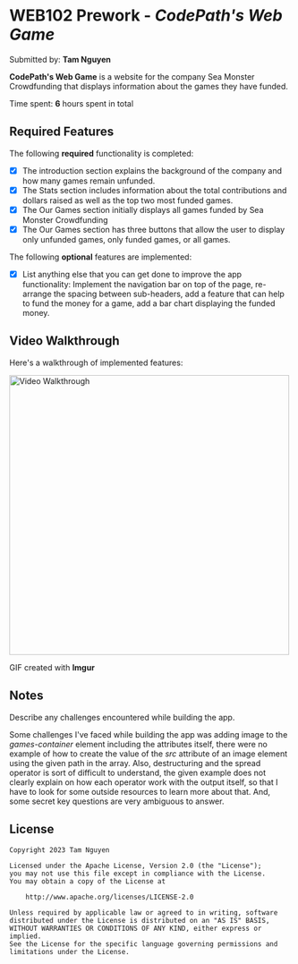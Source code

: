 # WEB102 Prework - *CodePath's Web Game*

Submitted by: **Tam Nguyen**

**CodePath's Web Game** is a website for the company Sea Monster Crowdfunding that displays information about the games they have funded.

Time spent: **6** hours spent in total

## Required Features

The following **required** functionality is completed:

* [x] The introduction section explains the background of the company and how many games remain unfunded.
* [x] The Stats section includes information about the total contributions and dollars raised as well as the top two most funded games.
* [x] The Our Games section initially displays all games funded by Sea Monster Crowdfunding
* [x] The Our Games section has three buttons that allow the user to display only unfunded games, only funded games, or all games.

The following **optional** features are implemented:

* [x] List anything else that you can get done to improve the app functionality: Implement the navigation bar on top of the page, re-arrange the spacing between sub-headers, add a feature that can help to fund the money for a game, add a bar chart displaying the funded money. 

## Video Walkthrough

Here's a walkthrough of implemented features:

<img src='https://imgur.com/UHjSNkz' title='Video Walkthrough' width='500' alt='Video Walkthrough' />

<!-- Replace this with whatever GIF tool you used! -->
GIF created with **Imgur**
<!-- Recommended tools:
[Kap](https://getkap.co/) for macOS
[ScreenToGif](https://www.screentogif.com/) for Windows
[peek](https://github.com/phw/peek) for Linux. -->

## Notes

Describe any challenges encountered while building the app.

Some challenges I've faced while building the app was adding image to the *games-container* element including the attributes itself, there were no example of how to create the value of the *src* attribute of an image element using the given path in the array. Also, destructuring and the spread operator is sort of difficult to understand, the given example does not clearly explain on how each operator work with the output itself, so that I have to look for some outside resources to learn more about that. And, some secret key questions are very ambiguous to answer. 

## License

    Copyright 2023 Tam Nguyen

    Licensed under the Apache License, Version 2.0 (the "License");
    you may not use this file except in compliance with the License.
    You may obtain a copy of the License at

        http://www.apache.org/licenses/LICENSE-2.0

    Unless required by applicable law or agreed to in writing, software
    distributed under the License is distributed on an "AS IS" BASIS,
    WITHOUT WARRANTIES OR CONDITIONS OF ANY KIND, either express or implied.
    See the License for the specific language governing permissions and
    limitations under the License.
